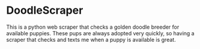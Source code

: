 # DoodleScraper
This is a python web scraper that checks a golden doodle breeder for available puppies. These pups are always adopted very quickly, so having a scraper that checks and texts me when a puppy is available is great.
